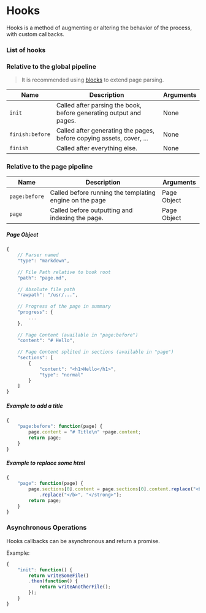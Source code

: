# Hooks

Hooks is a method of augmenting or altering the behavior of the process, with custom callbacks.

### List of hooks

### Relative to the global pipeline

> It is recommended using [blocks](./blocks.md) to extend page parsing.

| Name | Description | Arguments |
| ---- | ----------- | --------- |
| `init` | Called after parsing the book, before generating output and pages. | None |
| `finish:before` | Called after generating the pages, before copying assets, cover, ... | None |
| `finish` | Called after everything else. | None |

### Relative to the page pipeline

| Name | Description | Arguments |
| ---- | ----------- | --------- |
| `page:before` | Called before running the templating engine on the page | Page Object |
| `page` | Called before outputting and indexing the page. | Page Object |

##### Page Object

```js
{
    // Parser named
    "type": "markdown",
    
    // File Path relative to book root
    "path": "page.md",
    
    // Absolute file path
    "rawpath": "/usr/...",
    
    // Progress of the page in summary
    "progress": {
        ...
    },
    
    // Page Content (available in "page:before")
    "content": "# Hello",
    
    // Page Content splited in sections (available in "page")
    "sections": [
        {
            "content": "<h1>Hello</h1>",
            "type": "normal"
        }
    ]
}
```

##### Example to add a title

```js
{
    "page:before": function(page) {
        page.content = "# Title\n" +page.content;
        return page;
    }
}
```

##### Example to replace some html

```js
{
    "page": function(page) {
        page.sections[0].content = page.sections[0].content.replace("<b>", "<strong>")
            .replace("</b>", "</strong>");
        return page;
    }
}
```


### Asynchronous Operations

Hooks callbacks can be asynchronous and return a promise.

Example:

```js
{
    "init": function() {
        return writeSomeFile()
        .then(function() {
            return writeAnotherFile();
        });
    }
}
```
